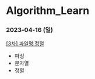 # Algorithm_Learn
### 2023-04-16 (일)
[[3차] 파일명 정렬](https://school.programmers.co.kr/learn/courses/30/lessons/17686)
- 파싱
- 문자열
- 정렬

